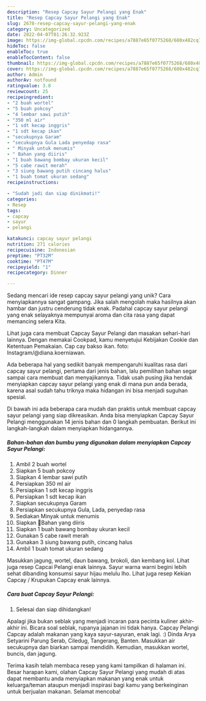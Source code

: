 ```yaml
---
description: "Resep Capcay Sayur Pelangi yang Enak"
title: "Resep Capcay Sayur Pelangi yang Enak"
slug: 2678-resep-capcay-sayur-pelangi-yang-enak
category: Uncategorized
date: 2022-04-07T01:26:32.923Z
image: https://img-global.cpcdn.com/recipes/a7887e65f0775268/680x482cq70/capcay-sayur-pelangi-foto-resep-utama.jpg
hideToc: false
enableToc: true
enableTocContent: false
thumbnail: https://img-global.cpcdn.com/recipes/a7887e65f0775268/680x482cq70/capcay-sayur-pelangi-foto-resep-utama.jpg
cover: https://img-global.cpcdn.com/recipes/a7887e65f0775268/680x482cq70/capcay-sayur-pelangi-foto-resep-utama.jpg
author: Admin
authorAv: notfound
ratingvalue: 3.8
reviewcount: 25
recipeingredient:
- "2 buah wortel"
- "5 buah pokcoy"
- "4 lembar sawi putih"
- "350 ml air"
- "1 sdt kecap inggris"
- "1 sdt kecap ikan"
- "secukupnya Garam"
- "secukupnya Gula Lada penyedap rasa"
- " Minyak untuk menumis"
- " Bahan yang diiris"
- "1 buah bawang bombay ukuran kecil"
- "5 cabe rawit merah"
- "3 siung bawang putih cincang halus"
- "1 buah tomat ukuran sedang"
recipeinstructions:

- "Sudah jadi dan siap dinikmati!"
categories:
- Resep
tags:
- capcay
- sayur
- pelangi

katakunci: capcay sayur pelangi 
nutrition: 271 calories
recipecuisine: Indonesian
preptime: "PT32M"
cooktime: "PT47M"
recipeyield: "1"
recipecategory: Dinner

---
```





Sedang mencari ide resep capcay sayur pelangi yang unik? Cara menyiapkannya sangat gampang. Jika salah mengolah maka hasilnya akan hambar dan justru cenderung tidak enak. Padahal capcay sayur pelangi yang enak selayaknya mempunyai aroma dan cita rasa yang dapat memancing selera Kita.





Lihat juga cara membuat Capcay Sayur Pelangi dan masakan sehari-hari lainnya. Dengan memakai Cookpad, kamu menyetujui Kebijakan Cookie dan Ketentuan Pemakaian. Cap cay bakso ikan. foto: Instagram/@diana.koerniawan.

Ada beberapa hal yang sedikit banyak mempengaruhi kualitas rasa dari capcay sayur pelangi, pertama dari jenis bahan, lalu pemilihan bahan segar sampai cara membuat dan menyajikannya. Tidak usah pusing jika hendak menyiapkan capcay sayur pelangi yang enak di mana pun anda berada, karena asal sudah tahu triknya maka hidangan ini bisa menjadi suguhan spesial.






Di bawah ini ada beberapa cara mudah dan praktis untuk membuat capcay sayur pelangi yang siap dikreasikan. Anda bisa menyiapkan Capcay Sayur Pelangi menggunakan 14 jenis bahan dan 0 langkah pembuatan. Berikut ini langkah-langkah dalam menyiapkan hidangannya.

<!--inarticleads1-->

##### Bahan-bahan dan bumbu yang digunakan dalam menyiapkan Capcay Sayur Pelangi:

1. Ambil 2 buah wortel
1. Siapkan 5 buah pokcoy
1. Siapkan 4 lembar sawi putih
1. Persiapkan 350 ml air
1. Persiapkan 1 sdt kecap inggris
1. Persiapkan 1 sdt kecap ikan
1. Siapkan secukupnya Garam
1. Persiapkan secukupnya Gula, Lada, penyedap rasa
1. Sediakan  Minyak untuk menumis
1. Siapkan  🌺Bahan yang diiris
1. Siapkan 1 buah bawang bombay ukuran kecil
1. Gunakan 5 cabe rawit merah
1. Gunakan 3 siung bawang putih, cincang halus
1. Ambil 1 buah tomat ukuran sedang


Masukkan jagung, wortel, daun bawang, brokoli, dan kembang kol. Lihat juga resep Capcai Pelangi enak lainnya. Sayur warna warni begini lebih sehat dibanding konsumsi sayur hijau melulu lho. Lihat juga resep Kekian Capcay / Krupukan Capcay enak lainnya. 

<!--inarticleads2-->

##### Cara buat Capcay Sayur Pelangi:


1. Selesai dan siap dihidangkan!

Apalagi jika bukan seblak yang menjadi incaran para pecinta kuliner akhir-akhir ini. Bicara soal seblak, rupanya jajanan ini tidak hanya. Capcay Pelangi Capcay adalah makanan yang kaya sayur-sayuran, enak lagi. :) Dinda Arya Setyarini Parung Serab, Ciledug, Tangerang, Banten. Masukkan air secukupnya dan biarkan sampai mendidih. Kemudian, masukkan wortel, buncis, dan jagung. 

Terima kasih telah membaca resep yang kami tampilkan di halaman ini. Besar harapan kami, olahan Capcay Sayur Pelangi yang mudah di atas dapat membantu anda menyiapkan makanan yang enak untuk keluarga/teman ataupun menjadi inspirasi bagi kamu yang berkeinginan untuk berjualan makanan. Selamat mencoba!
